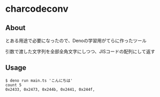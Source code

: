 # charcodeconv

## About
とある用途で必要になったので、Denoの学習用がてらに作ったツール

引数で渡した文字列を全部全角文字にしつつ、JISコードの配列にして返す

## Usage
```shell
$ deno run main.ts 'こんにちは'
count 5
0x2433, 0x2473, 0x244b, 0x2441, 0x244f,
```
